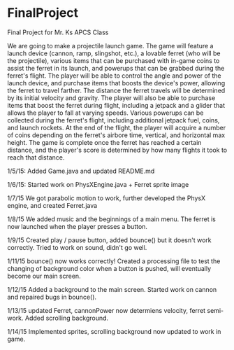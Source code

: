 # FinalProject
Final Project for Mr. Ks APCS Class

We are going to make a projectile launch game. The game will feature a launch device (cannon, ramp, slingshot, etc.), a lovable ferret (who will be the projectile), various items that can be purchased with in-game coins to assist the ferret in its launch, and powerups that can be grabbed during the ferret's flight. The player will be able to control the angle and power of the launch device, and purchase items that boosts the device's power, allowing the ferret to travel farther. The distance the ferret travels will be determined by its initial velocity and gravity. The player will also be able to purchase items that boost the ferret during flight, including a jetpack and a glider that allows the player to fall at varying speeds. Various powerups can be collected during the ferret's flight, including additional jetpack fuel, coins, and launch rockets. At the end of the flight, the player will acquire a number of coins depending on the ferret's airbore time, vertical, and horizontal max height. The game is complete once the ferret has reached a certain distance, and the player's score is determined by how many flights it took to reach that distance.

1/5/15: Added Game.java and updated README.md

1/6/15: Started work on PhysXEngine.java + Ferret sprite image

1/7/15 We got parabolic motion to work, further developed the PhysX engine, and created Ferret.java

1/8/15 We added music and the beginnings of a main menu. The ferret is now launched when the player presses a button.

1/9/15 Created play / pause button, added bounce() but it doesn't work correctly. Tried to work on sound, didn't go well.

1/11/15 bounce() now works correctly! Created a processing file to test the changing of background color when a button is pushed, will eventually become our main screen.

1/12/15 Added a background to the main screen. Started work on cannon and repaired bugs in bounce().

1/13/15 updated Ferret, cannonPower now determiens velocity, ferret semi-work. Added scrolling background.

1/14/15 Implemented sprites, scrolling background now updated to work in game.
